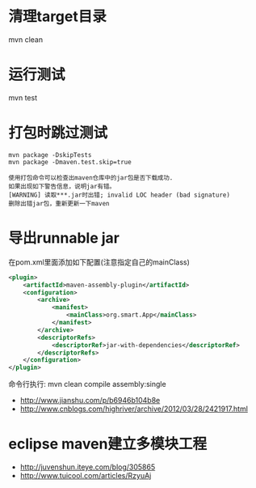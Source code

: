 # 清理target目录
mvn clean

# 运行测试
mvn test

# 打包时跳过测试
```
mvn package -DskipTests
mvn package -Dmaven.test.skip=true

使用打包命令可以检查出maven仓库中的jar包是否下载成功.
如果出现如下警告信息，说明jar有错。
[WARNING] 读取***.jar时出错; invalid LOC header (bad signature)
删除出错jar包，重新更新一下maven
```

# 导出runnable jar
在pom.xml里面添加如下配置(注意指定自己的mainClass)
```xml
<plugin>
	<artifactId>maven-assembly-plugin</artifactId>
	<configuration>
	    <archive>
	        <manifest>
	            <mainClass>org.smart.App</mainClass>
			</manifest>
		</archive>
		<descriptorRefs>
			<descriptorRef>jar-with-dependencies</descriptorRef>
		</descriptorRefs>
	</configuration>
</plugin>
```
命令行执行: mvn clean compile assembly:single
- http://www.jianshu.com/p/b6946b104b8e
- http://www.cnblogs.com/highriver/archive/2012/03/28/2421917.html

# eclipse maven建立多模块工程
- http://juvenshun.iteye.com/blog/305865
- http://www.tuicool.com/articles/RzyuAj

